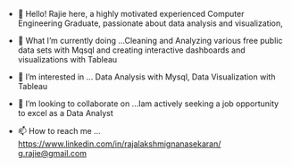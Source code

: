 - 👋 Hello! Rajie here, a highly motivated experienced Computer Engineering Graduate, passionate about data analysis and visualization, 

- 🌱 What I’m currently doing ...Cleaning and Analyzing various free public data sets with Mqsql and creating interactive dashboards and visualizations with Tableau

- 👀 I’m interested in ... Data Analysis with Mysql, Data Visualization with Tableau

- 💞️ I’m looking to collaborate on ...Iam actively seeking a job opportunity to excel as a Data Analyst  

- 📫 How to reach me ... https://www.linkedin.com/in/rajalakshmignanasekaran/ 
                          g.rajie@gmail.com
 
<!---
grajie/grajie is a ✨ special ✨ repository because its `README.md` (this file) appears on your GitHub profile.
You can click the Preview link to take a look at your changes.
--->
